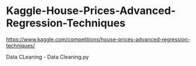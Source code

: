 # Kaggle-House-Prices-Advanced-Regression-Techniques
https://www.kaggle.com/competitions/house-prices-advanced-regression-techniques/

Data CLeaning - Data Cleaning.py
